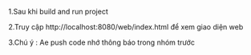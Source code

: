 1.Sau khi build and run project 

2.Truy cập http://localhost:8080/web/index.html để xem giao diện web

3.Chú ý : Ae push code nhớ thông báo trong nhóm trước  
